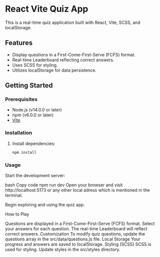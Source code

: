 # React Vite Quiz App

This is a real-time quiz application built with React, Vite, SCSS, and localStorage.

## Features

- Display questions in a First-Come-First-Serve (FCFS) format.
- Real-time Leaderboard reflecting correct answers.
- Uses SCSS for styling.
- Utilizes localStorage for data persistence.

## Getting Started

### Prerequisites

- Node.js (v14.0.0 or later)
- npm (v6.0.0 or later)
- [Vite](https://vitejs.dev/)

### Installation

1. Install dependencies:

   ```bash
   npm install

### Usage

Start the development server:

bash
Copy code
npm run dev
Open your browser and visit http://localhost:5173 or any other local adress which is mentioned in the terminal.

Begin exploring and using the quiz app.

How to Play

Questions are displayed in a First-Come-First-Serve (FCFS) format.
Select your answers for each question.
The real-time Leaderboard will reflect correct answers.
Customization
To modify quiz questions, update the questions array in the src/data/questions.js file.
Local Storage
Your progress and answers are saved to localStorage.
Styling (SCSS)
SCSS is used for styling. Update styles in the src/styles directory.
